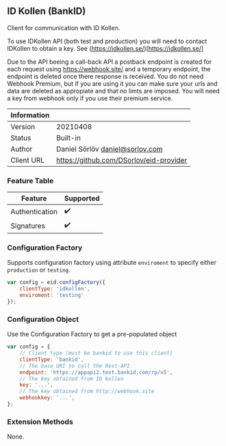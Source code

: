## ID Kollen (BankID)

Client for communication with ID Kollen.

To use IDKollen API (both test and production) you will need to contact IDKollen to obtain a key. See (https://idkollen.se/)[https://idkollen.se/]

Due to the API beeing a call-back API a postback endpoint is created for each request using https://webhook.site/ and a temporary endpoint, the endpoint is deleted once there response is received. You do not need Webhook Premium, but if you are using it you can make sure your urls and data are deleted as appropiate and that no limts are imposed. You will need a key from webhook only if you use their premium service.

| Information |   |
| --- | --- |
| Version | 20210408 |
| Status | Built-in |
| Author | Daniel Sörlöv <daniel@sorlov.com> |
| Client URL | https://github.com/DSorlov/eid-provider |

### Feature Table

| Feature | Supported |
| --- | --- |
| Authentication | :heavy_check_mark: |
| Signatures | :heavy_check_mark: |

### Configuration Factory

Supports configuration factory using attribute `enviroment` to specify either `production` or `testing`.

```javascript
var config = eid.configFactory({
    clientType: 'idkollen',
    enviroment: 'testing'
});
```

### Configuration Object

Use the Configuration Factory to get a pre-populated object

```javascript
var config = {
    // Client type (must be bankid to use this client)
    clientType: 'bankid',
    // The base URI to call the Rest-API
    endpoint: 'https://appapi2.test.bankid.com/rp/v5',
    // The key obtained from ID kollen
    key: '...',
    // The key obtained from http://webhook.site
    webhookkey: '...',
};
```

### Extension Methods

None.